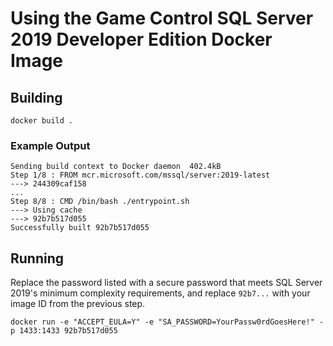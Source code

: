 # Using the Game Control SQL Server 2019 Developer Edition Docker Image
## Building
    docker build .

### Example Output
    Sending build context to Docker daemon  402.4kB
    Step 1/8 : FROM mcr.microsoft.com/mssql/server:2019-latest
    ---> 244309caf158
    ...
    Step 8/8 : CMD /bin/bash ./entrypoint.sh
    ---> Using cache
    ---> 92b7b517d055
    Successfully built 92b7b517d055

## Running
Replace the password listed with a secure password that meets SQL Server 2019's minimum complexity requirements, and replace `92b7...` with your image ID from the previous step.

    docker run -e "ACCEPT_EULA=Y" -e "SA_PASSWORD=YourPassw0rdGoesHere!" -p 1433:1433 92b7b517d055
